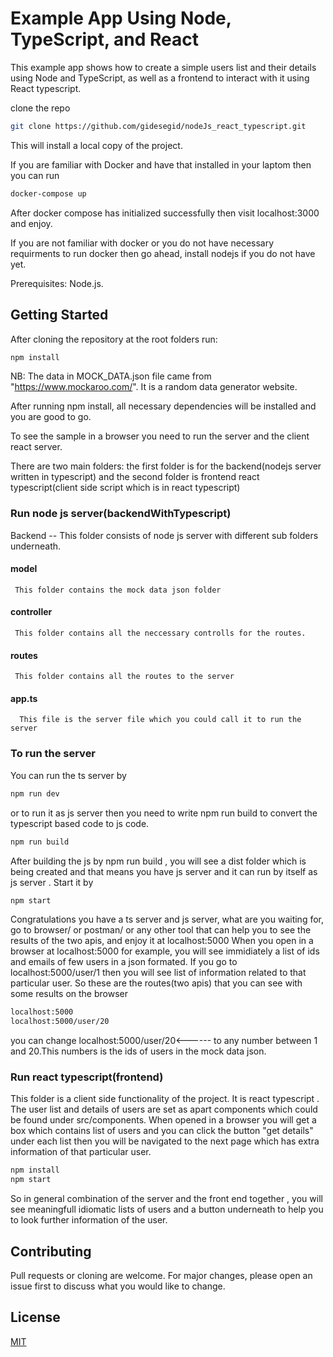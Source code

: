 # Example App Using Node, TypeScript, and React
This example app shows how to create a simple users list and their details  using Node and TypeScript, as well as a frontend to interact with it using React typescript.

clone the repo 
```bash
git clone https://github.com/gidesegid/nodeJs_react_typescript.git
```
This will install a local copy of the project. 

If you are familiar with Docker and have that installed in your laptom then you can run 
```bash
docker-compose up
```
After docker compose has initialized successfully then visit localhost:3000 and enjoy.

If you are not familiar with docker or you do not have necessary requirments to run docker then go ahead, install nodejs if you do not have yet.

Prerequisites: Node.js.

## Getting Started
After cloning the repository at the root folders run:
```bash
npm install
```
NB: The data in MOCK_DATA.json file came from "https://www.mockaroo.com/". It is a random data generator website.

After running npm install, all necessary dependencies will be installed and you are good to go.

To see the sample in a browser you need to run the server and the client react server.

There are two main folders: the first folder is for the backend(nodejs server written in typescript)  and the second folder is  frontend react typescript(client side script which is in react typescript)

### Run node js server(backendWithTypescript)
 Backend -- This folder consists of node js server with different sub folders underneath.
   #### model 
     This folder contains the mock data json folder
   #### controller
     This folder contains all the neccessary controlls for the routes.
   #### routes
     This folder contains all the routes to the server
   #### app.ts
      This file is the server file which you could call it to run the server 
### To run the server
   You can run the ts server by 
   ```bash
   npm run dev
   ```
   or to run it as js server then you need to write npm run build to convert the typescript based code to js code.
   ```bash
   npm run build
```
After building the js by npm run build , you will see a dist folder  which is being created and that means you have js server and it can run  by itself as js server . Start it by 
```bash
npm start
```
Congratulations you have a ts server and js server, what are you waiting for, go to browser/ or postman/ or any other tool that can help you to see the results of the two apis, and enjoy it at localhost:5000
When you open in a browser at localhost:5000 for example, you will see immidiately a list of ids and emails of few users in a json formated.
If you go to localhost:5000/user/1 then you will see list of information related to that particular user.
So these are the routes(two apis) that you can see with some results on the browser
```bash
localhost:5000
localhost:5000/user/20
```
you can change localhost:5000/user/20<------ to any number between 1 and 20.This numbers is the ids of users in the mock data json.



### Run react typescript(frontend)
This folder is a client side functionality of the project. It is react typescript . The user list and details of users are set as apart components which could be found under src/components.
When opened in a browser you will get a box which contains list of users and you can click the button "get details" under each list then you will be navigated to the next page which has extra information of that particular user.
```bash
npm install
npm start
```
So in general combination of the server and the front end together , you will see meaningfull idiomatic lists of users and a button underneath to help you to look further information of the user.
## Contributing
Pull requests or cloning are welcome. For major changes, please open an issue first to discuss what you would like to change.
## License
[MIT](https://choosealicense.com/licenses/mit/)